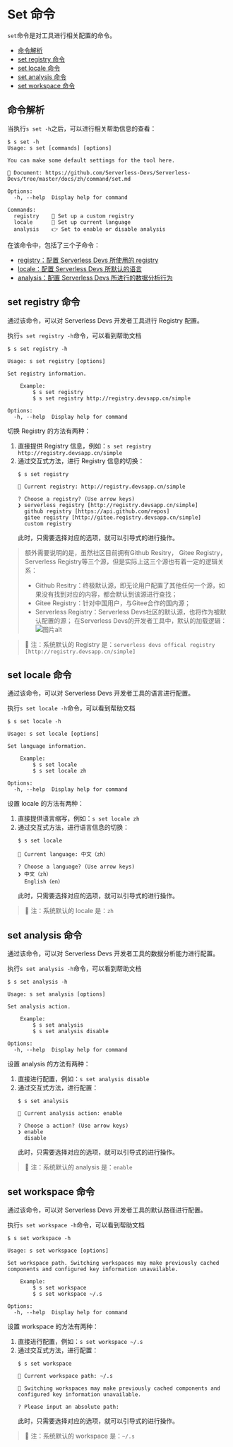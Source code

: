 # Set 命令

`set`命令是对工具进行相关配置的命令。

- [命令解析](#命令解析)
- [set registry 命令](#set-registry-命令)
- [set locale 命令](#set-locale-命令)
- [set analysis 命令](#set-analysis-命令)
- [set workspace 命令](#set-workspace-命令)

## 命令解析

当执行`s set -h`之后，可以进行相关帮助信息的查看：

```shell script
$ s set -h
Usage: s set [commands] [options]

You can make some default settings for the tool here.

📖 Document: https://github.com/Serverless-Devs/Serverless-Devs/tree/master/docs/zh/command/set.md

Options:
  -h, --help  Display help for command

Commands:
  registry    👀 Set up a custom registry
  locale      🔧 Set up current language
  analysis    👉 Set to enable or disable analysis
```

在该命令中，包括了三个子命令：
- [registry：配置 Serverless Devs 所使用的 registry](#set-registry-命令)
- [locale：配置 Serverless Devs 所默认的语言](#set-locale-命令)
- [analysis：配置 Serverless Devs 所进行的数据分析行为](#set-analysis-命令)


## set registry 命令

通过该命令，可以对 Serverless Devs 开发者工具进行 Registry 配置。 

执行`s set registry -h`命令，可以看到帮助文档

```shell script
$ s set registry -h

Usage: s set registry [options]

Set registry information.

    Example:
        $ s set registry
        $ s set registry http://registry.devsapp.cn/simple

Options:
  -h, --help  Display help for command
```

切换 Registry 的方法有两种：
1. 直接提供 Registry 信息，例如：`s set registry http://registry.devsapp.cn/simple`
2. 通过交互式方法，进行 Registry 信息的切换：
    ```shell script
    $ s set registry
    
    🔎 Current registry: http://registry.devsapp.cn/simple
    
    ? Choose a registry? (Use arrow keys)
    ❯ serverless registry [http://registry.devsapp.cn/simple] 
      github registry [https://api.github.com/repos]
      gitee registry [http://gitee.registry.devsapp.cn/simple]
      custom registry 
    ```
    此时，只需要选择对应的选项，就可以引导式的进行操作。

> 额外需要说明的是，虽然社区目前拥有Github Resitry， Gitee Registry， Serverless Registry等三个源，但是实际上这三个源也有着一定的逻辑关系：
> - Github Resitry：终极默认源，即无论用户配置了其他任何一个源，如果没有找到对应的内容，都会默认到该源进行查找；
> - Gitee Registry：针对中国用户，与Gitee合作的国内源；
> - Serverless Registry：Serverless Devs社区的默认源，也将作为被默认配置的源；
> 在Serverless Devs的开发者工具中，默认的加载逻辑：   
> ![图片alt](https://serverless-article-picture.oss-cn-hangzhou.aliyuncs.com/1635132866484_20211025033426634967.png)

> 🙊 注：系统默认的 Registry 是：`serverless devs offical registry [http://registry.devsapp.cn/simple] `

## set locale 命令

通过该命令，可以对 Serverless Devs 开发者工具的语言进行配置。 

执行`s set locale -h`命令，可以看到帮助文档

```shell script
$ s set locale -h

Usage: s set locale [options]

Set language information.

    Example:
        $ s set locale
        $ s set locale zh

Options:
  -h, --help  Display help for command
```

设置 locale 的方法有两种：
1. 直接提供语言缩写，例如：`s set locale zh`
2. 通过交互式方法，进行语言信息的切换：
    ```shell script
    $ s set locale
    
    💬 Current language: 中文（zh）
    
    ? Choose a language? (Use arrow keys)
    ❯ 中文（zh）
      English（en）
    ```
    此时，只需要选择对应的选项，就可以引导式的进行操作。

> 🙊 注：系统默认的 locale 是：`zh`

## set analysis 命令

通过该命令，可以对 Serverless Devs 开发者工具的数据分析能力进行配置。  

执行`s set analysis -h`命令，可以看到帮助文档

```shell script
$ s set analysis -h

Usage: s set analysis [options]

Set analysis action.

    Example:
        $ s set analysis
        $ s set analysis disable

Options:
  -h, --help  Display help for command
```

设置 analysis 的方法有两种：
1. 直接进行配置，例如：`s set analysis disable`
2. 通过交互式方法，进行配置：
    ```shell script
    $ s set analysis
    
    📝 Current analysis action: enable
    
    ? Choose a action? (Use arrow keys)
    ❯ enable
      disable
    ```
    此时，只需要选择对应的选项，就可以引导式的进行操作。

> 🙊 注：系统默认的 analysis 是：`enable`

## set workspace 命令

通过该命令，可以对 Serverless Devs 开发者工具的默认路径进行配置。 

执行`s set workspace -h`命令，可以看到帮助文档

```shell script
$ s set workspace -h

Usage: s set workspace [options]

Set workspace path. Switching workspaces may make previously cached components and configured key information unavailable.

    Example:
        $ s set workspace
        $ s set workspace ~/.s

Options:
  -h, --help  Display help for command
```

设置 workspace 的方法有两种：
1. 直接进行配置，例如：`s set workspace ~/.s`
2. 通过交互式方法，进行配置：
    ```shell script
    $ s set workspace
    
    📝 Current workspace path: ~/.s
    
    🙊 Switching workspaces may make previously cached components and configured key information unavailable.
     
    ? Please input an absolute path: 
    ```
    此时，只需要选择对应的选项，就可以引导式的进行操作。



> 🙊 注：系统默认的 workspace 是：`~/.s`